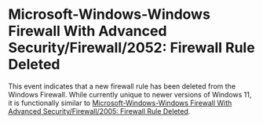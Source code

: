 # Microsoft-Windows-Windows Firewall With Advanced Security/Firewall/2052: Firewall Rule Deleted
This event indicates that a new firewall rule has been deleted from the Windows Firewall. While currently unique to newer versions of Windows 11, it is functionally similar to [Microsoft-Windows-Windows Firewall With Advanced Security/Firewall/2005: Firewall Rule Deleted](/network/evtx-2006-firewall.md).